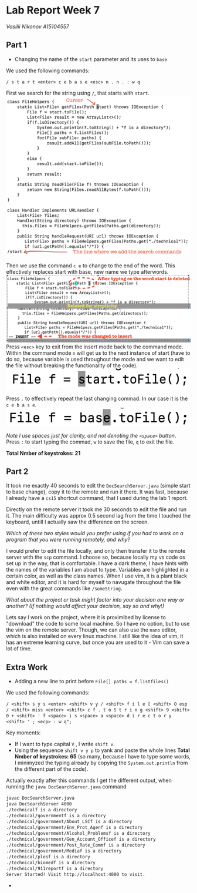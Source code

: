 # Lab Report Week 7
*Vasilii Nikonov A15104557*

## Part 1

- Changing the name of the `start` parameter and its uses to `base`

We used the following commands:
```
/ s t a r t <enter> c e b a s e <esc> n . n . : w q
```
First we search for the string using `/`, that starts with `start`. ![finding start](./images/lab7/1.png)

 Then we use the command `c e` to change to the end of the word. This effectively replaces start with base, new name we type afterwords. 
 ![finding start](./images/lab7/2.png)
 Press `<esc>` key to exit from the insert mode back to the command mode. 
 Within the command mode `n` will get us to the next instance of start (have to do so, because variable is used throughout the mode and we want to edit the file without breaking the functionality of the code). 
 ![finding start](./images/lab7/3.png)
 
 Press `.` to effectively repeat the last changing commad. In our case it is the `c e b a s e`. 
 ![finding start](./images/lab7/4.png)

 *Note I use spaces just for clarity, and not denoting the `<space>` button*. Press `:` to start typing the commad, `w` to save the file, `q` to exit the file.



**Total Nmber of keystrokes: 21**

## Part 2

It took me exactly 40 seconds to edit the `DocSearchServer.java` (simple start to base change), copy it to the remote and run it there. It was fast, because I already have a `cs15` shortcut command, that I used during the lab 1 report. 

Directly on the remote server it took me 30 seconds to edit the file and run it. The main difficulty was approx 0.5 second lag from the time I touched the keyboard, untill I actually saw the difference on the screen.

*Which of these two styles would you prefer using if you had to work on a program that you were running remotely, and why?*

I would prefer to edit the file locally, and only then transfer it to the remote server with the `scp` command. I choose so, because locally my vs code os set up in the way, that is comfortable. I have a dark theme, I have hints with the names of the variables I am about to type. Variables are highlighted in a certain color, as well as the class names. When I use vim, it is a plant black and white editor, and it is hard for myself to navugate throughout the file even with the great commands like `/someString`.

*What about the project or task might factor into your decision one way or another? (If nothing would affect your decision, say so and why!)*

Lets say I work on the project, where it is proximibed by license to "download" the code to some local machine. So I have no option, but to use the vim on the remote server. Though, we can also use the `nano` editor, which is also installed on every linux machine. I still like the idea of vim, it has an extreme learning curve, but once you are used to it - Vim can save a lot of time.


## Extra Work
- Adding a new line to print before `File[] paths = f.listfiles()`

We used the following commands:
```
/ <shift> s y s <enter> <shift> v y / <shift> f i l e [ <shift> O esp / <shift> miss <enter> <shift> c f . t o S t r i n g <shift> 9 <shift> 0 + <shift> ' f <space> i s <space> a <space> d i r e c t o r y <shift> ' ; <ecp> : w q";
```
Key moments:
- If I want to type capital `V` , I write `shift v`.
- Using the sequence `shift v y p` to yank and paste the whole lines
**Total Nmber of keystrokes: 65** (so many, because I have to type some words, I minimyzed the typing already by copying the `System.out.println` from the different part of the code).

Actually exactly after this commands I get the different output, when running the `java DocSearchServer.java` command

```
javac DocSearchServer.java
java DocSearchServer 4000
./technicalf is a directory
./technical/governmentf is a directory
./technical/government/About_LSCf is a directory
./technical/government/Env_Prot_Agenf is a directory
./technical/government/Alcohol_Problemsf is a directory
./technical/government/Gen_Account_Officef is a directory
./technical/government/Post_Rate_Commf is a directory
./technical/government/Mediaf is a directory
./technical/plosf is a directory
./technical/biomedf is a directory
./technical/911reportf is a directory
Server Started! Visit http://localhost:4000 to visit.
```
- 